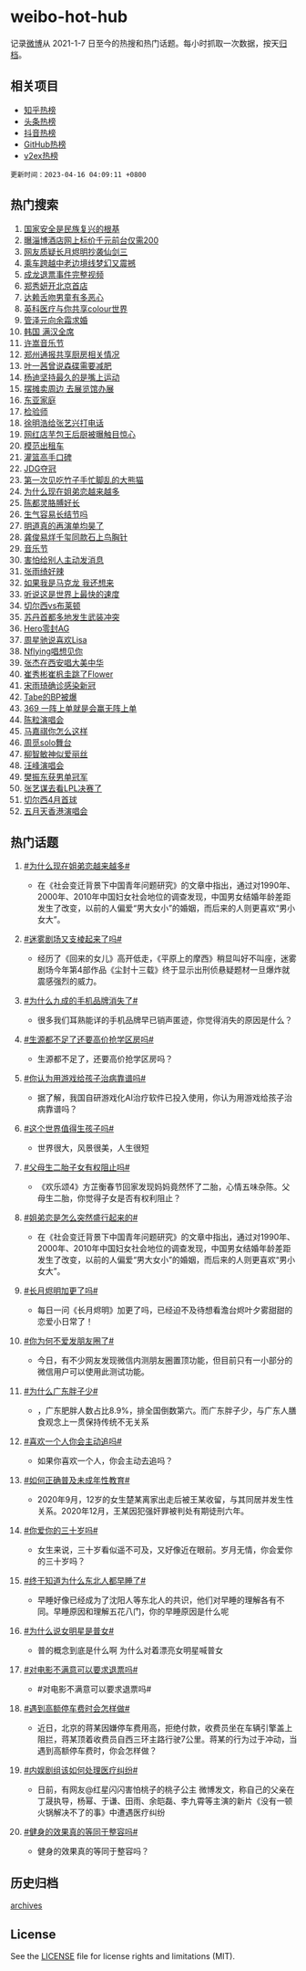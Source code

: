 # weibo-hot-hub

记录[微博](https://www.weibo.com)从 2021-1-7 日至今的热搜和热门话题。每小时抓取一次数据，按天[归档](archives)。

## 相关项目

- [知乎热榜](https://github.com/lonnyzhang423/zhihu-hot-hub)
- [头条热榜](https://github.com/lonnyzhang423/toutiao-hot-hub)
- [抖音热榜](https://github.com/lonnyzhang423/douyin-hot-hub)
- [GitHub热榜](https://github.com/lonnyzhang423/github-hot-hub)
- [v2ex热榜](https://github.com/lonnyzhang423/v2ex-hot-hub)


`更新时间：2023-04-16 04:09:11 +0800`

## 热门搜索

1. [国家安全是民族复兴的根基](https://m.weibo.cn/search?containerid=100103type%3D1%26t%3D10%26q%3D%23%E5%9B%BD%E5%AE%B6%E5%AE%89%E5%85%A8%E6%98%AF%E6%B0%91%E6%97%8F%E5%A4%8D%E5%85%B4%E7%9A%84%E6%A0%B9%E5%9F%BA%23&stream_entry_id=51&isnewpage=1&extparam=seat%3D1%26pos%3D0%26stream_entry_id%3D51%26cate%3D10103%26dgr%3D0%26filter_type%3Drealtimehot%26c_type%3D51%26display_time%3D1681589349%26pre_seqid%3D168158934924602033237&luicode=10000011&lfid=106003type%253D25%2526t%253D3%2526disable_hot%253D1%2526filter_type%253Drealtimehot)
1. [曝淄博酒店网上标价千元前台仅需200](https://m.weibo.cn/search?containerid=100103type%3D1%26t%3D10%26q%3D%23%E6%9B%9D%E6%B7%84%E5%8D%9A%E9%85%92%E5%BA%97%E7%BD%91%E4%B8%8A%E6%A0%87%E4%BB%B7%E5%8D%83%E5%85%83%E5%89%8D%E5%8F%B0%E4%BB%85%E9%9C%80200%23&stream_entry_id=31&isnewpage=1&extparam=seat%3D1%26c_type%3D31%26stream_entry_id%3D31%26flag%3D0%26dgr%3D0%26q%3D%2523%25E6%259B%259D%25E6%25B7%2584%25E5%258D%259A%25E9%2585%2592%25E5%25BA%2597%25E7%25BD%2591%25E4%25B8%258A%25E6%25A0%2587%25E4%25BB%25B7%25E5%258D%2583%25E5%2585%2583%25E5%2589%258D%25E5%258F%25B0%25E4%25BB%2585%25E9%259C%2580200%2523%26realpos%3D1%26pos%3D0%26lcate%3D5001%26filter_type%3Drealtimehot%26cate%3D5001%26band_rank%3D1%26display_time%3D1681589349%26pre_seqid%3D168158934924602033237&luicode=10000011&lfid=106003type%253D25%2526t%253D3%2526disable_hot%253D1%2526filter_type%253Drealtimehot)
1. [网友质疑长月烬明抄袭仙剑三](https://m.weibo.cn/search?containerid=100103type%3D1%26t%3D10%26q%3D%23%E7%BD%91%E5%8F%8B%E8%B4%A8%E7%96%91%E9%95%BF%E6%9C%88%E7%83%AC%E6%98%8E%E6%8A%84%E8%A2%AD%E4%BB%99%E5%89%91%E4%B8%89%23&stream_entry_id=31&isnewpage=1&extparam=seat%3D1%26c_type%3D31%26stream_entry_id%3D31%26flag%3D0%26dgr%3D0%26q%3D%2523%25E7%25BD%2591%25E5%258F%258B%25E8%25B4%25A8%25E7%2596%2591%25E9%2595%25BF%25E6%259C%2588%25E7%2583%25AC%25E6%2598%258E%25E6%258A%2584%25E8%25A2%25AD%25E4%25BB%2599%25E5%2589%2591%25E4%25B8%2589%2523%26realpos%3D2%26pos%3D1%26lcate%3D5001%26filter_type%3Drealtimehot%26cate%3D5001%26band_rank%3D2%26display_time%3D1681589349%26pre_seqid%3D168158934924602033237&luicode=10000011&lfid=106003type%253D25%2526t%253D3%2526disable_hot%253D1%2526filter_type%253Drealtimehot)
1. [乘车跨越中老边境线梦幻又震撼](https://m.weibo.cn/search?containerid=100103type%3D1%26t%3D10%26q%3D%23%E4%B9%98%E8%BD%A6%E8%B7%A8%E8%B6%8A%E4%B8%AD%E8%80%81%E8%BE%B9%E5%A2%83%E7%BA%BF%E6%A2%A6%E5%B9%BB%E5%8F%88%E9%9C%87%E6%92%BC%23&stream_entry_id=31&isnewpage=1&extparam=seat%3D1%26c_type%3D31%26stream_entry_id%3D31%26flag%3D0%26dgr%3D0%26q%3D%2523%25E4%25B9%2598%25E8%25BD%25A6%25E8%25B7%25A8%25E8%25B6%258A%25E4%25B8%25AD%25E8%2580%2581%25E8%25BE%25B9%25E5%25A2%2583%25E7%25BA%25BF%25E6%25A2%25A6%25E5%25B9%25BB%25E5%258F%2588%25E9%259C%2587%25E6%2592%25BC%2523%26realpos%3D3%26pos%3D2%26lcate%3D5001%26filter_type%3Drealtimehot%26cate%3D5001%26band_rank%3D3%26display_time%3D1681589349%26pre_seqid%3D168158934924602033237&luicode=10000011&lfid=106003type%253D25%2526t%253D3%2526disable_hot%253D1%2526filter_type%253Drealtimehot)
1. [成龙退票事件完整视频](https://m.weibo.cn/search?containerid=100103type%3D1%26t%3D10%26q%3D%23%E6%88%90%E9%BE%99%E9%80%80%E7%A5%A8%E4%BA%8B%E4%BB%B6%E5%AE%8C%E6%95%B4%E8%A7%86%E9%A2%91%23&stream_entry_id=31&isnewpage=1&extparam=seat%3D1%26c_type%3D31%26stream_entry_id%3D31%26flag%3D0%26dgr%3D0%26q%3D%2523%25E6%2588%2590%25E9%25BE%2599%25E9%2580%2580%25E7%25A5%25A8%25E4%25BA%258B%25E4%25BB%25B6%25E5%25AE%258C%25E6%2595%25B4%25E8%25A7%2586%25E9%25A2%2591%2523%26realpos%3D4%26pos%3D3%26lcate%3D5001%26filter_type%3Drealtimehot%26cate%3D5001%26band_rank%3D4%26display_time%3D1681589349%26pre_seqid%3D168158934924602033237&luicode=10000011&lfid=106003type%253D25%2526t%253D3%2526disable_hot%253D1%2526filter_type%253Drealtimehot)
1. [郑秀妍开北京首店](https://m.weibo.cn/search?containerid=100103type%3D1%26t%3D10%26q%3D%23%E9%83%91%E7%A7%80%E5%A6%8D%E5%BC%80%E5%8C%97%E4%BA%AC%E9%A6%96%E5%BA%97%23&stream_entry_id=31&isnewpage=1&extparam=seat%3D1%26c_type%3D31%26stream_entry_id%3D31%26flag%3D0%26dgr%3D0%26q%3D%2523%25E9%2583%2591%25E7%25A7%2580%25E5%25A6%258D%25E5%25BC%2580%25E5%258C%2597%25E4%25BA%25AC%25E9%25A6%2596%25E5%25BA%2597%2523%26realpos%3D5%26pos%3D4%26lcate%3D5001%26filter_type%3Drealtimehot%26cate%3D5001%26band_rank%3D5%26display_time%3D1681589349%26pre_seqid%3D168158934924602033237&luicode=10000011&lfid=106003type%253D25%2526t%253D3%2526disable_hot%253D1%2526filter_type%253Drealtimehot)
1. [达赖舌吻男童有多恶心](https://m.weibo.cn/search?containerid=100103type%3D1%26t%3D10%26q%3D%E8%BE%BE%E8%B5%96%E8%88%8C%E5%90%BB%E7%94%B7%E7%AB%A5%E6%9C%89%E5%A4%9A%E6%81%B6%E5%BF%83&stream_entry_id=31&isnewpage=1&extparam=seat%3D1%26c_type%3D31%26stream_entry_id%3D31%26flag%3D2%26dgr%3D0%26q%3D%25E8%25BE%25BE%25E8%25B5%2596%25E8%2588%258C%25E5%2590%25BB%25E7%2594%25B7%25E7%25AB%25A5%25E6%259C%2589%25E5%25A4%259A%25E6%2581%25B6%25E5%25BF%2583%26realpos%3D6%26pos%3D5%26lcate%3D5001%26filter_type%3Drealtimehot%26cate%3D5001%26band_rank%3D6%26display_time%3D1681589349%26pre_seqid%3D168158934924602033237&luicode=10000011&lfid=106003type%253D25%2526t%253D3%2526disable_hot%253D1%2526filter_type%253Drealtimehot)
1. [英科医疗与你共享colour世界](https://m.weibo.cn/search?containerid=100103type%3D1%26t%3D10%26q%3D%23%E8%8B%B1%E7%A7%91%E5%8C%BB%E7%96%97%E4%B8%8E%E4%BD%A0%E5%85%B1%E4%BA%ABcolour%E4%B8%96%E7%95%8C%23&stream_entry_id=31&isnewpage=1&extparam=seat%3D1%26c_type%3D31%26stream_entry_id%3D31%26adid%3D186410%26dgr%3D0%26q%3D%2523%25E8%258B%25B1%25E7%25A7%2591%25E5%258C%25BB%25E7%2596%2597%25E4%25B8%258E%25E4%25BD%25A0%25E5%2585%25B1%25E4%25BA%25ABcolour%25E4%25B8%2596%25E7%2595%258C%2523%26pos%3D6%26topic_ad%3D1%26lcate%3D5001%26filter_type%3Drealtimehot%26cate%3D5001%26band_rank%3D7%26display_time%3D1681589349%26pre_seqid%3D168158934924602033237&luicode=10000011&lfid=106003type%253D25%2526t%253D3%2526disable_hot%253D1%2526filter_type%253Drealtimehot)
1. [管泽元向余霜求婚](https://m.weibo.cn/search?containerid=100103type%3D1%26t%3D10%26q%3D%23%E7%AE%A1%E6%B3%BD%E5%85%83%E5%90%91%E4%BD%99%E9%9C%9C%E6%B1%82%E5%A9%9A%23&stream_entry_id=31&isnewpage=1&extparam=seat%3D1%26c_type%3D31%26stream_entry_id%3D31%26flag%3D0%26dgr%3D0%26q%3D%2523%25E7%25AE%25A1%25E6%25B3%25BD%25E5%2585%2583%25E5%2590%2591%25E4%25BD%2599%25E9%259C%259C%25E6%25B1%2582%25E5%25A9%259A%2523%26realpos%3D7%26pos%3D7%26lcate%3D5001%26filter_type%3Drealtimehot%26cate%3D5001%26band_rank%3D7%26display_time%3D1681589349%26pre_seqid%3D168158934924602033237&luicode=10000011&lfid=106003type%253D25%2526t%253D3%2526disable_hot%253D1%2526filter_type%253Drealtimehot)
1. [韩国 满汉全席](https://m.weibo.cn/search?containerid=100103type%3D1%26t%3D10%26q%3D%E9%9F%A9%E5%9B%BD+%E6%BB%A1%E6%B1%89%E5%85%A8%E5%B8%AD&stream_entry_id=31&isnewpage=1&extparam=seat%3D1%26c_type%3D31%26stream_entry_id%3D31%26flag%3D0%26dgr%3D0%26q%3D%25E9%259F%25A9%25E5%259B%25BD%2520%25E6%25BB%25A1%25E6%25B1%2589%25E5%2585%25A8%25E5%25B8%25AD%26realpos%3D8%26pos%3D8%26lcate%3D5001%26filter_type%3Drealtimehot%26cate%3D5001%26band_rank%3D8%26display_time%3D1681589349%26pre_seqid%3D168158934924602033237&luicode=10000011&lfid=106003type%253D25%2526t%253D3%2526disable_hot%253D1%2526filter_type%253Drealtimehot)
1. [许嵩音乐节](https://m.weibo.cn/search?containerid=100103type%3D1%26t%3D10%26q%3D%E8%AE%B8%E5%B5%A9%E9%9F%B3%E4%B9%90%E8%8A%82&stream_entry_id=31&isnewpage=1&extparam=seat%3D1%26c_type%3D31%26stream_entry_id%3D31%26flag%3D0%26dgr%3D0%26q%3D%25E8%25AE%25B8%25E5%25B5%25A9%25E9%259F%25B3%25E4%25B9%2590%25E8%258A%2582%26realpos%3D9%26pos%3D9%26lcate%3D5001%26filter_type%3Drealtimehot%26cate%3D5001%26band_rank%3D9%26display_time%3D1681589349%26pre_seqid%3D168158934924602033237&luicode=10000011&lfid=106003type%253D25%2526t%253D3%2526disable_hot%253D1%2526filter_type%253Drealtimehot)
1. [郑州通报共享厨房相关情况](https://m.weibo.cn/search?containerid=100103type%3D1%26t%3D10%26q%3D%23%E9%83%91%E5%B7%9E%E9%80%9A%E6%8A%A5%E5%85%B1%E4%BA%AB%E5%8E%A8%E6%88%BF%E7%9B%B8%E5%85%B3%E6%83%85%E5%86%B5%23&stream_entry_id=31&isnewpage=1&extparam=seat%3D1%26c_type%3D31%26stream_entry_id%3D31%26flag%3D0%26dgr%3D0%26q%3D%2523%25E9%2583%2591%25E5%25B7%259E%25E9%2580%259A%25E6%258A%25A5%25E5%2585%25B1%25E4%25BA%25AB%25E5%258E%25A8%25E6%2588%25BF%25E7%259B%25B8%25E5%2585%25B3%25E6%2583%2585%25E5%2586%25B5%2523%26realpos%3D10%26pos%3D10%26lcate%3D5001%26filter_type%3Drealtimehot%26cate%3D5001%26band_rank%3D10%26display_time%3D1681589349%26pre_seqid%3D168158934924602033237&luicode=10000011&lfid=106003type%253D25%2526t%253D3%2526disable_hot%253D1%2526filter_type%253Drealtimehot)
1. [叶一茜曾说森碟需要减肥](https://m.weibo.cn/search?containerid=100103type%3D1%26t%3D10%26q%3D%23%E5%8F%B6%E4%B8%80%E8%8C%9C%E6%9B%BE%E8%AF%B4%E6%A3%AE%E7%A2%9F%E9%9C%80%E8%A6%81%E5%87%8F%E8%82%A5%23&stream_entry_id=31&isnewpage=1&extparam=seat%3D1%26c_type%3D31%26stream_entry_id%3D31%26flag%3D0%26dgr%3D0%26q%3D%2523%25E5%258F%25B6%25E4%25B8%2580%25E8%258C%259C%25E6%259B%25BE%25E8%25AF%25B4%25E6%25A3%25AE%25E7%25A2%259F%25E9%259C%2580%25E8%25A6%2581%25E5%2587%258F%25E8%2582%25A5%2523%26realpos%3D11%26pos%3D11%26lcate%3D5001%26filter_type%3Drealtimehot%26cate%3D5001%26band_rank%3D11%26display_time%3D1681589349%26pre_seqid%3D168158934924602033237&luicode=10000011&lfid=106003type%253D25%2526t%253D3%2526disable_hot%253D1%2526filter_type%253Drealtimehot)
1. [杨迪坚持最久的是嘴上运动](https://m.weibo.cn/search?containerid=100103type%3D1%26t%3D10%26q%3D%23%E6%9D%A8%E8%BF%AA%E5%9D%9A%E6%8C%81%E6%9C%80%E4%B9%85%E7%9A%84%E6%98%AF%E5%98%B4%E4%B8%8A%E8%BF%90%E5%8A%A8%23&stream_entry_id=31&isnewpage=1&extparam=seat%3D1%26c_type%3D31%26stream_entry_id%3D31%26flag%3D0%26dgr%3D0%26q%3D%2523%25E6%259D%25A8%25E8%25BF%25AA%25E5%259D%259A%25E6%258C%2581%25E6%259C%2580%25E4%25B9%2585%25E7%259A%2584%25E6%2598%25AF%25E5%2598%25B4%25E4%25B8%258A%25E8%25BF%2590%25E5%258A%25A8%2523%26realpos%3D12%26pos%3D12%26lcate%3D5001%26filter_type%3Drealtimehot%26cate%3D5001%26band_rank%3D12%26display_time%3D1681589349%26pre_seqid%3D168158934924602033237&luicode=10000011&lfid=106003type%253D25%2526t%253D3%2526disable_hot%253D1%2526filter_type%253Drealtimehot)
1. [摆摊卖周边 去展览馆办展](https://m.weibo.cn/search?containerid=100103type%3D1%26t%3D10%26q%3D%E6%91%86%E6%91%8A%E5%8D%96%E5%91%A8%E8%BE%B9+%E5%8E%BB%E5%B1%95%E8%A7%88%E9%A6%86%E5%8A%9E%E5%B1%95&stream_entry_id=31&isnewpage=1&extparam=seat%3D1%26c_type%3D31%26stream_entry_id%3D31%26flag%3D0%26dgr%3D0%26q%3D%25E6%2591%2586%25E6%2591%258A%25E5%258D%2596%25E5%2591%25A8%25E8%25BE%25B9%2520%25E5%258E%25BB%25E5%25B1%2595%25E8%25A7%2588%25E9%25A6%2586%25E5%258A%259E%25E5%25B1%2595%26realpos%3D13%26pos%3D13%26lcate%3D5001%26filter_type%3Drealtimehot%26cate%3D5001%26band_rank%3D13%26display_time%3D1681589349%26pre_seqid%3D168158934924602033237&luicode=10000011&lfid=106003type%253D25%2526t%253D3%2526disable_hot%253D1%2526filter_type%253Drealtimehot)
1. [东亚家庭](https://m.weibo.cn/search?containerid=100103type%3D1%26t%3D10%26q%3D%E4%B8%9C%E4%BA%9A%E5%AE%B6%E5%BA%AD&stream_entry_id=31&isnewpage=1&extparam=seat%3D1%26c_type%3D31%26stream_entry_id%3D31%26flag%3D0%26dgr%3D0%26q%3D%25E4%25B8%259C%25E4%25BA%259A%25E5%25AE%25B6%25E5%25BA%25AD%26realpos%3D14%26pos%3D14%26lcate%3D5001%26filter_type%3Drealtimehot%26cate%3D5001%26band_rank%3D14%26display_time%3D1681589349%26pre_seqid%3D168158934924602033237&luicode=10000011&lfid=106003type%253D25%2526t%253D3%2526disable_hot%253D1%2526filter_type%253Drealtimehot)
1. [检验师](https://m.weibo.cn/search?containerid=100103type%3D1%26t%3D10%26q%3D%E6%A3%80%E9%AA%8C%E5%B8%88&stream_entry_id=31&isnewpage=1&extparam=seat%3D1%26c_type%3D31%26stream_entry_id%3D31%26flag%3D0%26dgr%3D0%26q%3D%25E6%25A3%2580%25E9%25AA%258C%25E5%25B8%2588%26realpos%3D15%26pos%3D15%26lcate%3D5001%26filter_type%3Drealtimehot%26cate%3D5001%26band_rank%3D15%26display_time%3D1681589349%26pre_seqid%3D168158934924602033237&luicode=10000011&lfid=106003type%253D25%2526t%253D3%2526disable_hot%253D1%2526filter_type%253Drealtimehot)
1. [徐明浩给张艺兴打电话](https://m.weibo.cn/search?containerid=100103type%3D1%26t%3D10%26q%3D%23%E5%BE%90%E6%98%8E%E6%B5%A9%E7%BB%99%E5%BC%A0%E8%89%BA%E5%85%B4%E6%89%93%E7%94%B5%E8%AF%9D%23&stream_entry_id=31&isnewpage=1&extparam=seat%3D1%26c_type%3D31%26stream_entry_id%3D31%26flag%3D0%26dgr%3D0%26q%3D%2523%25E5%25BE%2590%25E6%2598%258E%25E6%25B5%25A9%25E7%25BB%2599%25E5%25BC%25A0%25E8%2589%25BA%25E5%2585%25B4%25E6%2589%2593%25E7%2594%25B5%25E8%25AF%259D%2523%26realpos%3D16%26pos%3D16%26lcate%3D5001%26filter_type%3Drealtimehot%26cate%3D5001%26band_rank%3D16%26display_time%3D1681589349%26pre_seqid%3D168158934924602033237&luicode=10000011&lfid=106003type%253D25%2526t%253D3%2526disable_hot%253D1%2526filter_type%253Drealtimehot)
1. [网红店芋包王后厨被曝触目惊心](https://m.weibo.cn/search?containerid=100103type%3D1%26t%3D10%26q%3D%23%E7%BD%91%E7%BA%A2%E5%BA%97%E8%8A%8B%E5%8C%85%E7%8E%8B%E5%90%8E%E5%8E%A8%E8%A2%AB%E6%9B%9D%E8%A7%A6%E7%9B%AE%E6%83%8A%E5%BF%83%23&stream_entry_id=31&isnewpage=1&extparam=seat%3D1%26c_type%3D31%26stream_entry_id%3D31%26flag%3D0%26dgr%3D0%26q%3D%2523%25E7%25BD%2591%25E7%25BA%25A2%25E5%25BA%2597%25E8%258A%258B%25E5%258C%2585%25E7%258E%258B%25E5%2590%258E%25E5%258E%25A8%25E8%25A2%25AB%25E6%259B%259D%25E8%25A7%25A6%25E7%259B%25AE%25E6%2583%258A%25E5%25BF%2583%2523%26realpos%3D17%26pos%3D17%26lcate%3D5001%26filter_type%3Drealtimehot%26cate%3D5001%26band_rank%3D17%26display_time%3D1681589349%26pre_seqid%3D168158934924602033237&luicode=10000011&lfid=106003type%253D25%2526t%253D3%2526disable_hot%253D1%2526filter_type%253Drealtimehot)
1. [模范出租车](https://m.weibo.cn/search?containerid=100103type%3D1%26t%3D10%26q%3D%E6%A8%A1%E8%8C%83%E5%87%BA%E7%A7%9F%E8%BD%A6&stream_entry_id=31&isnewpage=1&extparam=seat%3D1%26c_type%3D31%26stream_entry_id%3D31%26flag%3D0%26dgr%3D0%26q%3D%25E6%25A8%25A1%25E8%258C%2583%25E5%2587%25BA%25E7%25A7%259F%25E8%25BD%25A6%26realpos%3D18%26pos%3D18%26lcate%3D5001%26filter_type%3Drealtimehot%26cate%3D5001%26band_rank%3D18%26display_time%3D1681589349%26pre_seqid%3D168158934924602033237&luicode=10000011&lfid=106003type%253D25%2526t%253D3%2526disable_hot%253D1%2526filter_type%253Drealtimehot)
1. [灌篮高手口碑](https://m.weibo.cn/search?containerid=100103type%3D1%26t%3D10%26q%3D%23%E7%81%8C%E7%AF%AE%E9%AB%98%E6%89%8B%E5%8F%A3%E7%A2%91%23&stream_entry_id=31&isnewpage=1&extparam=seat%3D1%26c_type%3D31%26stream_entry_id%3D31%26flag%3D0%26dgr%3D0%26q%3D%2523%25E7%2581%258C%25E7%25AF%25AE%25E9%25AB%2598%25E6%2589%258B%25E5%258F%25A3%25E7%25A2%2591%2523%26realpos%3D19%26pos%3D19%26lcate%3D5001%26filter_type%3Drealtimehot%26cate%3D5001%26band_rank%3D19%26display_time%3D1681589349%26pre_seqid%3D168158934924602033237&luicode=10000011&lfid=106003type%253D25%2526t%253D3%2526disable_hot%253D1%2526filter_type%253Drealtimehot)
1. [JDG夺冠](https://m.weibo.cn/search?containerid=100103type%3D1%26t%3D10%26q%3DJDG%E5%A4%BA%E5%86%A0&stream_entry_id=31&isnewpage=1&extparam=seat%3D1%26c_type%3D31%26stream_entry_id%3D31%26flag%3D0%26dgr%3D0%26q%3DJDG%25E5%25A4%25BA%25E5%2586%25A0%26realpos%3D20%26pos%3D20%26lcate%3D5001%26filter_type%3Drealtimehot%26cate%3D5001%26band_rank%3D20%26display_time%3D1681589349%26pre_seqid%3D168158934924602033237&luicode=10000011&lfid=106003type%253D25%2526t%253D3%2526disable_hot%253D1%2526filter_type%253Drealtimehot)
1. [第一次见吃竹子手忙脚乱的大熊猫](https://m.weibo.cn/search?containerid=100103type%3D1%26t%3D10%26q%3D%23%E7%AC%AC%E4%B8%80%E6%AC%A1%E8%A7%81%E5%90%83%E7%AB%B9%E5%AD%90%E6%89%8B%E5%BF%99%E8%84%9A%E4%B9%B1%E7%9A%84%E5%A4%A7%E7%86%8A%E7%8C%AB%23&stream_entry_id=31&isnewpage=1&extparam=seat%3D1%26c_type%3D31%26stream_entry_id%3D31%26flag%3D0%26dgr%3D0%26q%3D%2523%25E7%25AC%25AC%25E4%25B8%2580%25E6%25AC%25A1%25E8%25A7%2581%25E5%2590%2583%25E7%25AB%25B9%25E5%25AD%2590%25E6%2589%258B%25E5%25BF%2599%25E8%2584%259A%25E4%25B9%25B1%25E7%259A%2584%25E5%25A4%25A7%25E7%2586%258A%25E7%258C%25AB%2523%26realpos%3D21%26pos%3D21%26lcate%3D5001%26filter_type%3Drealtimehot%26cate%3D5001%26band_rank%3D21%26display_time%3D1681589349%26pre_seqid%3D168158934924602033237&luicode=10000011&lfid=106003type%253D25%2526t%253D3%2526disable_hot%253D1%2526filter_type%253Drealtimehot)
1. [为什么现在姐弟恋越来越多](https://m.weibo.cn/search?containerid=100103type%3D1%26t%3D10%26q%3D%23%E4%B8%BA%E4%BB%80%E4%B9%88%E7%8E%B0%E5%9C%A8%E5%A7%90%E5%BC%9F%E6%81%8B%E8%B6%8A%E6%9D%A5%E8%B6%8A%E5%A4%9A%23&stream_entry_id=31&isnewpage=1&extparam=seat%3D1%26c_type%3D31%26stream_entry_id%3D31%26flag%3D0%26dgr%3D0%26q%3D%2523%25E4%25B8%25BA%25E4%25BB%2580%25E4%25B9%2588%25E7%258E%25B0%25E5%259C%25A8%25E5%25A7%2590%25E5%25BC%259F%25E6%2581%258B%25E8%25B6%258A%25E6%259D%25A5%25E8%25B6%258A%25E5%25A4%259A%2523%26realpos%3D22%26pos%3D22%26lcate%3D5001%26filter_type%3Drealtimehot%26cate%3D5001%26band_rank%3D22%26display_time%3D1681589349%26pre_seqid%3D168158934924602033237&luicode=10000011&lfid=106003type%253D25%2526t%253D3%2526disable_hot%253D1%2526filter_type%253Drealtimehot)
1. [陈都灵胳膊好长](https://m.weibo.cn/search?containerid=100103type%3D1%26t%3D10%26q%3D%23%E9%99%88%E9%83%BD%E7%81%B5%E8%83%B3%E8%86%8A%E5%A5%BD%E9%95%BF%23&stream_entry_id=31&isnewpage=1&extparam=seat%3D1%26c_type%3D31%26stream_entry_id%3D31%26flag%3D0%26dgr%3D0%26q%3D%2523%25E9%2599%2588%25E9%2583%25BD%25E7%2581%25B5%25E8%2583%25B3%25E8%2586%258A%25E5%25A5%25BD%25E9%2595%25BF%2523%26realpos%3D23%26pos%3D23%26lcate%3D5001%26filter_type%3Drealtimehot%26cate%3D5001%26band_rank%3D23%26display_time%3D1681589349%26pre_seqid%3D168158934924602033237&luicode=10000011&lfid=106003type%253D25%2526t%253D3%2526disable_hot%253D1%2526filter_type%253Drealtimehot)
1. [生气容易长结节吗](https://m.weibo.cn/search?containerid=100103type%3D1%26t%3D10%26q%3D%23%E7%94%9F%E6%B0%94%E5%AE%B9%E6%98%93%E9%95%BF%E7%BB%93%E8%8A%82%E5%90%97%23&stream_entry_id=31&isnewpage=1&extparam=seat%3D1%26c_type%3D31%26stream_entry_id%3D31%26flag%3D0%26dgr%3D0%26q%3D%2523%25E7%2594%259F%25E6%25B0%2594%25E5%25AE%25B9%25E6%2598%2593%25E9%2595%25BF%25E7%25BB%2593%25E8%258A%2582%25E5%2590%2597%2523%26realpos%3D24%26pos%3D24%26lcate%3D5001%26filter_type%3Drealtimehot%26cate%3D5001%26band_rank%3D24%26display_time%3D1681589349%26pre_seqid%3D168158934924602033237&luicode=10000011&lfid=106003type%253D25%2526t%253D3%2526disable_hot%253D1%2526filter_type%253Drealtimehot)
1. [明道真的再演单均昊了](https://m.weibo.cn/search?containerid=100103type%3D1%26t%3D10%26q%3D%23%E6%98%8E%E9%81%93%E7%9C%9F%E7%9A%84%E5%86%8D%E6%BC%94%E5%8D%95%E5%9D%87%E6%98%8A%E4%BA%86%23&stream_entry_id=31&isnewpage=1&extparam=seat%3D1%26c_type%3D31%26stream_entry_id%3D31%26flag%3D0%26dgr%3D0%26q%3D%2523%25E6%2598%258E%25E9%2581%2593%25E7%259C%259F%25E7%259A%2584%25E5%2586%258D%25E6%25BC%2594%25E5%258D%2595%25E5%259D%2587%25E6%2598%258A%25E4%25BA%2586%2523%26realpos%3D25%26pos%3D25%26lcate%3D5001%26filter_type%3Drealtimehot%26cate%3D5001%26band_rank%3D25%26display_time%3D1681589349%26pre_seqid%3D168158934924602033237&luicode=10000011&lfid=106003type%253D25%2526t%253D3%2526disable_hot%253D1%2526filter_type%253Drealtimehot)
1. [龚俊易烊千玺同款石上鸟胸针](https://m.weibo.cn/search?containerid=100103type%3D1%26t%3D10%26q%3D%23%E9%BE%9A%E4%BF%8A%E6%98%93%E7%83%8A%E5%8D%83%E7%8E%BA%E5%90%8C%E6%AC%BE%E7%9F%B3%E4%B8%8A%E9%B8%9F%E8%83%B8%E9%92%88%23&stream_entry_id=31&isnewpage=1&extparam=seat%3D1%26c_type%3D31%26stream_entry_id%3D31%26flag%3D0%26dgr%3D0%26q%3D%2523%25E9%25BE%259A%25E4%25BF%258A%25E6%2598%2593%25E7%2583%258A%25E5%258D%2583%25E7%258E%25BA%25E5%2590%258C%25E6%25AC%25BE%25E7%259F%25B3%25E4%25B8%258A%25E9%25B8%259F%25E8%2583%25B8%25E9%2592%2588%2523%26realpos%3D26%26pos%3D26%26lcate%3D5001%26filter_type%3Drealtimehot%26cate%3D5001%26band_rank%3D26%26display_time%3D1681589349%26pre_seqid%3D168158934924602033237&luicode=10000011&lfid=106003type%253D25%2526t%253D3%2526disable_hot%253D1%2526filter_type%253Drealtimehot)
1. [音乐节](https://m.weibo.cn/search?containerid=100103type%3D1%26t%3D10%26q%3D%E9%9F%B3%E4%B9%90%E8%8A%82&stream_entry_id=31&isnewpage=1&extparam=seat%3D1%26c_type%3D31%26stream_entry_id%3D31%26flag%3D0%26dgr%3D0%26q%3D%25E9%259F%25B3%25E4%25B9%2590%25E8%258A%2582%26realpos%3D27%26pos%3D27%26lcate%3D5001%26filter_type%3Drealtimehot%26cate%3D5001%26band_rank%3D27%26display_time%3D1681589349%26pre_seqid%3D168158934924602033237&luicode=10000011&lfid=106003type%253D25%2526t%253D3%2526disable_hot%253D1%2526filter_type%253Drealtimehot)
1. [害怕给别人主动发消息](https://m.weibo.cn/search?containerid=100103type%3D1%26t%3D10%26q%3D%23%E5%AE%B3%E6%80%95%E7%BB%99%E5%88%AB%E4%BA%BA%E4%B8%BB%E5%8A%A8%E5%8F%91%E6%B6%88%E6%81%AF%23&stream_entry_id=31&isnewpage=1&extparam=seat%3D1%26c_type%3D31%26stream_entry_id%3D31%26flag%3D0%26dgr%3D0%26q%3D%2523%25E5%25AE%25B3%25E6%2580%2595%25E7%25BB%2599%25E5%2588%25AB%25E4%25BA%25BA%25E4%25B8%25BB%25E5%258A%25A8%25E5%258F%2591%25E6%25B6%2588%25E6%2581%25AF%2523%26realpos%3D28%26pos%3D28%26lcate%3D5001%26filter_type%3Drealtimehot%26cate%3D5001%26band_rank%3D28%26display_time%3D1681589349%26pre_seqid%3D168158934924602033237&luicode=10000011&lfid=106003type%253D25%2526t%253D3%2526disable_hot%253D1%2526filter_type%253Drealtimehot)
1. [张雨绮好辣](https://m.weibo.cn/search?containerid=100103type%3D1%26t%3D10%26q%3D%E5%BC%A0%E9%9B%A8%E7%BB%AE%E5%A5%BD%E8%BE%A3&stream_entry_id=31&isnewpage=1&extparam=seat%3D1%26c_type%3D31%26stream_entry_id%3D31%26flag%3D0%26dgr%3D0%26q%3D%25E5%25BC%25A0%25E9%259B%25A8%25E7%25BB%25AE%25E5%25A5%25BD%25E8%25BE%25A3%26realpos%3D29%26pos%3D29%26lcate%3D5001%26filter_type%3Drealtimehot%26cate%3D5001%26band_rank%3D29%26display_time%3D1681589349%26pre_seqid%3D168158934924602033237&luicode=10000011&lfid=106003type%253D25%2526t%253D3%2526disable_hot%253D1%2526filter_type%253Drealtimehot)
1. [如果我是马克龙 我还想来](https://m.weibo.cn/search?containerid=100103type%3D1%26t%3D10%26q%3D%E5%A6%82%E6%9E%9C%E6%88%91%E6%98%AF%E9%A9%AC%E5%85%8B%E9%BE%99+%E6%88%91%E8%BF%98%E6%83%B3%E6%9D%A5&stream_entry_id=31&isnewpage=1&extparam=seat%3D1%26c_type%3D31%26stream_entry_id%3D31%26flag%3D0%26dgr%3D0%26q%3D%25E5%25A6%2582%25E6%259E%259C%25E6%2588%2591%25E6%2598%25AF%25E9%25A9%25AC%25E5%2585%258B%25E9%25BE%2599%2520%25E6%2588%2591%25E8%25BF%2598%25E6%2583%25B3%25E6%259D%25A5%26realpos%3D30%26pos%3D30%26lcate%3D5001%26filter_type%3Drealtimehot%26cate%3D5001%26band_rank%3D30%26display_time%3D1681589349%26pre_seqid%3D168158934924602033237&luicode=10000011&lfid=106003type%253D25%2526t%253D3%2526disable_hot%253D1%2526filter_type%253Drealtimehot)
1. [听说这是世界上最快的速度](https://m.weibo.cn/search?containerid=100103type%3D1%26t%3D10%26q%3D%23%E5%90%AC%E8%AF%B4%E8%BF%99%E6%98%AF%E4%B8%96%E7%95%8C%E4%B8%8A%E6%9C%80%E5%BF%AB%E7%9A%84%E9%80%9F%E5%BA%A6%23&stream_entry_id=31&isnewpage=1&extparam=seat%3D1%26c_type%3D31%26stream_entry_id%3D31%26flag%3D0%26dgr%3D0%26q%3D%2523%25E5%2590%25AC%25E8%25AF%25B4%25E8%25BF%2599%25E6%2598%25AF%25E4%25B8%2596%25E7%2595%258C%25E4%25B8%258A%25E6%259C%2580%25E5%25BF%25AB%25E7%259A%2584%25E9%2580%259F%25E5%25BA%25A6%2523%26realpos%3D31%26pos%3D31%26lcate%3D5001%26filter_type%3Drealtimehot%26cate%3D5001%26band_rank%3D31%26display_time%3D1681589349%26pre_seqid%3D168158934924602033237&luicode=10000011&lfid=106003type%253D25%2526t%253D3%2526disable_hot%253D1%2526filter_type%253Drealtimehot)
1. [切尔西vs布莱顿](https://m.weibo.cn/search?containerid=100103type%3D1%26t%3D10%26q%3D%23%E5%88%87%E5%B0%94%E8%A5%BFvs%E5%B8%83%E8%8E%B1%E9%A1%BF%23&stream_entry_id=31&isnewpage=1&extparam=seat%3D1%26c_type%3D31%26stream_entry_id%3D31%26flag%3D0%26dgr%3D0%26q%3D%2523%25E5%2588%2587%25E5%25B0%2594%25E8%25A5%25BFvs%25E5%25B8%2583%25E8%258E%25B1%25E9%25A1%25BF%2523%26realpos%3D32%26pos%3D32%26lcate%3D5001%26filter_type%3Drealtimehot%26cate%3D5001%26band_rank%3D32%26display_time%3D1681589349%26pre_seqid%3D168158934924602033237&luicode=10000011&lfid=106003type%253D25%2526t%253D3%2526disable_hot%253D1%2526filter_type%253Drealtimehot)
1. [苏丹首都多地发生武装冲突](https://m.weibo.cn/search?containerid=100103type%3D1%26t%3D10%26q%3D%23%E8%8B%8F%E4%B8%B9%E9%A6%96%E9%83%BD%E5%A4%9A%E5%9C%B0%E5%8F%91%E7%94%9F%E6%AD%A6%E8%A3%85%E5%86%B2%E7%AA%81%23&stream_entry_id=31&isnewpage=1&extparam=seat%3D1%26c_type%3D31%26stream_entry_id%3D31%26flag%3D0%26dgr%3D0%26q%3D%2523%25E8%258B%258F%25E4%25B8%25B9%25E9%25A6%2596%25E9%2583%25BD%25E5%25A4%259A%25E5%259C%25B0%25E5%258F%2591%25E7%2594%259F%25E6%25AD%25A6%25E8%25A3%2585%25E5%2586%25B2%25E7%25AA%2581%2523%26realpos%3D33%26pos%3D33%26lcate%3D5001%26filter_type%3Drealtimehot%26cate%3D5001%26band_rank%3D33%26display_time%3D1681589349%26pre_seqid%3D168158934924602033237&luicode=10000011&lfid=106003type%253D25%2526t%253D3%2526disable_hot%253D1%2526filter_type%253Drealtimehot)
1. [Hero零封AG](https://m.weibo.cn/search?containerid=100103type%3D1%26t%3D10%26q%3D%23Hero%E9%9B%B6%E5%B0%81AG%23&stream_entry_id=31&isnewpage=1&extparam=seat%3D1%26c_type%3D31%26stream_entry_id%3D31%26flag%3D0%26dgr%3D0%26q%3D%2523Hero%25E9%259B%25B6%25E5%25B0%2581AG%2523%26realpos%3D34%26pos%3D34%26lcate%3D5001%26filter_type%3Drealtimehot%26cate%3D5001%26band_rank%3D34%26display_time%3D1681589349%26pre_seqid%3D168158934924602033237&luicode=10000011&lfid=106003type%253D25%2526t%253D3%2526disable_hot%253D1%2526filter_type%253Drealtimehot)
1. [周星驰说喜欢Lisa](https://m.weibo.cn/search?containerid=100103type%3D1%26t%3D10%26q%3D%23%E5%91%A8%E6%98%9F%E9%A9%B0%E8%AF%B4%E5%96%9C%E6%AC%A2Lisa%23&stream_entry_id=31&isnewpage=1&extparam=seat%3D1%26c_type%3D31%26stream_entry_id%3D31%26flag%3D0%26dgr%3D0%26q%3D%2523%25E5%2591%25A8%25E6%2598%259F%25E9%25A9%25B0%25E8%25AF%25B4%25E5%2596%259C%25E6%25AC%25A2Lisa%2523%26realpos%3D35%26pos%3D35%26lcate%3D5001%26filter_type%3Drealtimehot%26cate%3D5001%26band_rank%3D35%26display_time%3D1681589349%26pre_seqid%3D168158934924602033237&luicode=10000011&lfid=106003type%253D25%2526t%253D3%2526disable_hot%253D1%2526filter_type%253Drealtimehot)
1. [Nflying唱想见你](https://m.weibo.cn/search?containerid=100103type%3D1%26t%3D10%26q%3D%23Nflying%E5%94%B1%E6%83%B3%E8%A7%81%E4%BD%A0%23&stream_entry_id=31&isnewpage=1&extparam=seat%3D1%26c_type%3D31%26stream_entry_id%3D31%26flag%3D0%26dgr%3D0%26q%3D%2523Nflying%25E5%2594%25B1%25E6%2583%25B3%25E8%25A7%2581%25E4%25BD%25A0%2523%26realpos%3D36%26pos%3D36%26lcate%3D5001%26filter_type%3Drealtimehot%26cate%3D5001%26band_rank%3D36%26display_time%3D1681589349%26pre_seqid%3D168158934924602033237&luicode=10000011&lfid=106003type%253D25%2526t%253D3%2526disable_hot%253D1%2526filter_type%253Drealtimehot)
1. [张杰在西安唱大美中华](https://m.weibo.cn/search?containerid=100103type%3D1%26t%3D10%26q%3D%23%E5%BC%A0%E6%9D%B0%E5%9C%A8%E8%A5%BF%E5%AE%89%E5%94%B1%E5%A4%A7%E7%BE%8E%E4%B8%AD%E5%8D%8E%23&stream_entry_id=31&isnewpage=1&extparam=seat%3D1%26c_type%3D31%26stream_entry_id%3D31%26flag%3D0%26dgr%3D0%26q%3D%2523%25E5%25BC%25A0%25E6%259D%25B0%25E5%259C%25A8%25E8%25A5%25BF%25E5%25AE%2589%25E5%2594%25B1%25E5%25A4%25A7%25E7%25BE%258E%25E4%25B8%25AD%25E5%258D%258E%2523%26realpos%3D37%26pos%3D37%26lcate%3D5001%26filter_type%3Drealtimehot%26cate%3D5001%26band_rank%3D37%26display_time%3D1681589349%26pre_seqid%3D168158934924602033237&luicode=10000011&lfid=106003type%253D25%2526t%253D3%2526disable_hot%253D1%2526filter_type%253Drealtimehot)
1. [崔秀彬崔杋圭跳了Flower](https://m.weibo.cn/search?containerid=100103type%3D1%26t%3D10%26q%3D%23%E5%B4%94%E7%A7%80%E5%BD%AC%E5%B4%94%E6%9D%8B%E5%9C%AD%E8%B7%B3%E4%BA%86Flower%23&stream_entry_id=31&isnewpage=1&extparam=seat%3D1%26c_type%3D31%26stream_entry_id%3D31%26flag%3D0%26dgr%3D0%26q%3D%2523%25E5%25B4%2594%25E7%25A7%2580%25E5%25BD%25AC%25E5%25B4%2594%25E6%259D%258B%25E5%259C%25AD%25E8%25B7%25B3%25E4%25BA%2586Flower%2523%26realpos%3D38%26pos%3D38%26lcate%3D5001%26filter_type%3Drealtimehot%26cate%3D5001%26band_rank%3D38%26display_time%3D1681589349%26pre_seqid%3D168158934924602033237&luicode=10000011&lfid=106003type%253D25%2526t%253D3%2526disable_hot%253D1%2526filter_type%253Drealtimehot)
1. [宋雨琦确诊感染新冠](https://m.weibo.cn/search?containerid=100103type%3D1%26t%3D10%26q%3D%23%E5%AE%8B%E9%9B%A8%E7%90%A6%E7%A1%AE%E8%AF%8A%E6%84%9F%E6%9F%93%E6%96%B0%E5%86%A0%23&stream_entry_id=31&isnewpage=1&extparam=seat%3D1%26c_type%3D31%26stream_entry_id%3D31%26flag%3D0%26dgr%3D0%26q%3D%2523%25E5%25AE%258B%25E9%259B%25A8%25E7%2590%25A6%25E7%25A1%25AE%25E8%25AF%258A%25E6%2584%259F%25E6%259F%2593%25E6%2596%25B0%25E5%2586%25A0%2523%26realpos%3D39%26pos%3D39%26lcate%3D5001%26filter_type%3Drealtimehot%26cate%3D5001%26band_rank%3D39%26display_time%3D1681589349%26pre_seqid%3D168158934924602033237&luicode=10000011&lfid=106003type%253D25%2526t%253D3%2526disable_hot%253D1%2526filter_type%253Drealtimehot)
1. [Tabe的BP被爆](https://m.weibo.cn/search?containerid=100103type%3D1%26t%3D10%26q%3DTabe%E7%9A%84BP%E8%A2%AB%E7%88%86&stream_entry_id=31&isnewpage=1&extparam=seat%3D1%26c_type%3D31%26stream_entry_id%3D31%26flag%3D0%26dgr%3D0%26q%3DTabe%25E7%259A%2584BP%25E8%25A2%25AB%25E7%2588%2586%26realpos%3D40%26pos%3D40%26lcate%3D5001%26filter_type%3Drealtimehot%26cate%3D5001%26band_rank%3D40%26display_time%3D1681589349%26pre_seqid%3D168158934924602033237&luicode=10000011&lfid=106003type%253D25%2526t%253D3%2526disable_hot%253D1%2526filter_type%253Drealtimehot)
1. [369 一阵上单就是会赢无阵上单](https://m.weibo.cn/search?containerid=100103type%3D1%26t%3D10%26q%3D369+%E4%B8%80%E9%98%B5%E4%B8%8A%E5%8D%95%E5%B0%B1%E6%98%AF%E4%BC%9A%E8%B5%A2%E6%97%A0%E9%98%B5%E4%B8%8A%E5%8D%95&stream_entry_id=31&isnewpage=1&extparam=seat%3D1%26c_type%3D31%26stream_entry_id%3D31%26flag%3D0%26dgr%3D0%26q%3D369%2520%25E4%25B8%2580%25E9%2598%25B5%25E4%25B8%258A%25E5%258D%2595%25E5%25B0%25B1%25E6%2598%25AF%25E4%25BC%259A%25E8%25B5%25A2%25E6%2597%25A0%25E9%2598%25B5%25E4%25B8%258A%25E5%258D%2595%26realpos%3D41%26pos%3D41%26lcate%3D5001%26filter_type%3Drealtimehot%26cate%3D5001%26band_rank%3D41%26display_time%3D1681589349%26pre_seqid%3D168158934924602033237&luicode=10000011&lfid=106003type%253D25%2526t%253D3%2526disable_hot%253D1%2526filter_type%253Drealtimehot)
1. [陈粒演唱会](https://m.weibo.cn/search?containerid=100103type%3D1%26t%3D10%26q%3D%E9%99%88%E7%B2%92%E6%BC%94%E5%94%B1%E4%BC%9A&stream_entry_id=31&isnewpage=1&extparam=seat%3D1%26c_type%3D31%26stream_entry_id%3D31%26flag%3D0%26dgr%3D0%26q%3D%25E9%2599%2588%25E7%25B2%2592%25E6%25BC%2594%25E5%2594%25B1%25E4%25BC%259A%26realpos%3D42%26pos%3D42%26lcate%3D5001%26filter_type%3Drealtimehot%26cate%3D5001%26band_rank%3D42%26display_time%3D1681589349%26pre_seqid%3D168158934924602033237&luicode=10000011&lfid=106003type%253D25%2526t%253D3%2526disable_hot%253D1%2526filter_type%253Drealtimehot)
1. [马嘉祺你怎么这样](https://m.weibo.cn/search?containerid=100103type%3D1%26t%3D10%26q%3D%E9%A9%AC%E5%98%89%E7%A5%BA%E4%BD%A0%E6%80%8E%E4%B9%88%E8%BF%99%E6%A0%B7&stream_entry_id=31&isnewpage=1&extparam=seat%3D1%26c_type%3D31%26stream_entry_id%3D31%26flag%3D0%26dgr%3D0%26q%3D%25E9%25A9%25AC%25E5%2598%2589%25E7%25A5%25BA%25E4%25BD%25A0%25E6%2580%258E%25E4%25B9%2588%25E8%25BF%2599%25E6%25A0%25B7%26realpos%3D43%26pos%3D43%26lcate%3D5001%26filter_type%3Drealtimehot%26cate%3D5001%26band_rank%3D43%26display_time%3D1681589349%26pre_seqid%3D168158934924602033237&luicode=10000011&lfid=106003type%253D25%2526t%253D3%2526disable_hot%253D1%2526filter_type%253Drealtimehot)
1. [周觅solo舞台](https://m.weibo.cn/search?containerid=100103type%3D1%26t%3D10%26q%3D%E5%91%A8%E8%A7%85solo%E8%88%9E%E5%8F%B0&stream_entry_id=31&isnewpage=1&extparam=seat%3D1%26c_type%3D31%26stream_entry_id%3D31%26flag%3D0%26dgr%3D0%26q%3D%25E5%2591%25A8%25E8%25A7%2585solo%25E8%2588%259E%25E5%258F%25B0%26realpos%3D44%26pos%3D44%26lcate%3D5001%26filter_type%3Drealtimehot%26cate%3D5001%26band_rank%3D44%26display_time%3D1681589349%26pre_seqid%3D168158934924602033237&luicode=10000011&lfid=106003type%253D25%2526t%253D3%2526disable_hot%253D1%2526filter_type%253Drealtimehot)
1. [柳智敏神似爱丽丝](https://m.weibo.cn/search?containerid=100103type%3D1%26t%3D10%26q%3D%23%E6%9F%B3%E6%99%BA%E6%95%8F%E7%A5%9E%E4%BC%BC%E7%88%B1%E4%B8%BD%E4%B8%9D%23&stream_entry_id=31&isnewpage=1&extparam=seat%3D1%26c_type%3D31%26stream_entry_id%3D31%26flag%3D0%26dgr%3D0%26q%3D%2523%25E6%259F%25B3%25E6%2599%25BA%25E6%2595%258F%25E7%25A5%259E%25E4%25BC%25BC%25E7%2588%25B1%25E4%25B8%25BD%25E4%25B8%259D%2523%26realpos%3D45%26pos%3D45%26lcate%3D5001%26filter_type%3Drealtimehot%26cate%3D5001%26band_rank%3D45%26display_time%3D1681589349%26pre_seqid%3D168158934924602033237&luicode=10000011&lfid=106003type%253D25%2526t%253D3%2526disable_hot%253D1%2526filter_type%253Drealtimehot)
1. [汪峰演唱会](https://m.weibo.cn/search?containerid=100103type%3D1%26t%3D10%26q%3D%E6%B1%AA%E5%B3%B0%E6%BC%94%E5%94%B1%E4%BC%9A&stream_entry_id=31&isnewpage=1&extparam=seat%3D1%26c_type%3D31%26stream_entry_id%3D31%26flag%3D0%26dgr%3D0%26q%3D%25E6%25B1%25AA%25E5%25B3%25B0%25E6%25BC%2594%25E5%2594%25B1%25E4%25BC%259A%26realpos%3D46%26pos%3D46%26lcate%3D5001%26filter_type%3Drealtimehot%26cate%3D5001%26band_rank%3D46%26display_time%3D1681589349%26pre_seqid%3D168158934924602033237&luicode=10000011&lfid=106003type%253D25%2526t%253D3%2526disable_hot%253D1%2526filter_type%253Drealtimehot)
1. [樊振东获男单冠军](https://m.weibo.cn/search?containerid=100103type%3D1%26t%3D10%26q%3D%23%E6%A8%8A%E6%8C%AF%E4%B8%9C%E8%8E%B7%E7%94%B7%E5%8D%95%E5%86%A0%E5%86%9B%23&stream_entry_id=31&isnewpage=1&extparam=seat%3D1%26c_type%3D31%26stream_entry_id%3D31%26flag%3D0%26dgr%3D0%26q%3D%2523%25E6%25A8%258A%25E6%258C%25AF%25E4%25B8%259C%25E8%258E%25B7%25E7%2594%25B7%25E5%258D%2595%25E5%2586%25A0%25E5%2586%259B%2523%26realpos%3D47%26pos%3D47%26lcate%3D5001%26filter_type%3Drealtimehot%26cate%3D5001%26band_rank%3D47%26display_time%3D1681589349%26pre_seqid%3D168158934924602033237&luicode=10000011&lfid=106003type%253D25%2526t%253D3%2526disable_hot%253D1%2526filter_type%253Drealtimehot)
1. [张艺谋去看LPL决赛了](https://m.weibo.cn/search?containerid=100103type%3D1%26t%3D10%26q%3D%23%E5%BC%A0%E8%89%BA%E8%B0%8B%E5%8E%BB%E7%9C%8BLPL%E5%86%B3%E8%B5%9B%E4%BA%86%23&stream_entry_id=31&isnewpage=1&extparam=seat%3D1%26c_type%3D31%26stream_entry_id%3D31%26flag%3D0%26dgr%3D0%26q%3D%2523%25E5%25BC%25A0%25E8%2589%25BA%25E8%25B0%258B%25E5%258E%25BB%25E7%259C%258BLPL%25E5%2586%25B3%25E8%25B5%259B%25E4%25BA%2586%2523%26realpos%3D48%26pos%3D48%26lcate%3D5001%26filter_type%3Drealtimehot%26cate%3D5001%26band_rank%3D48%26display_time%3D1681589349%26pre_seqid%3D168158934924602033237&luicode=10000011&lfid=106003type%253D25%2526t%253D3%2526disable_hot%253D1%2526filter_type%253Drealtimehot)
1. [切尔西4月首球](https://m.weibo.cn/search?containerid=100103type%3D1%26t%3D10%26q%3D%23%E5%88%87%E5%B0%94%E8%A5%BF4%E6%9C%88%E9%A6%96%E7%90%83%23&stream_entry_id=31&isnewpage=1&extparam=seat%3D1%26c_type%3D31%26stream_entry_id%3D31%26flag%3D0%26dgr%3D0%26q%3D%2523%25E5%2588%2587%25E5%25B0%2594%25E8%25A5%25BF4%25E6%259C%2588%25E9%25A6%2596%25E7%2590%2583%2523%26realpos%3D49%26pos%3D49%26lcate%3D5001%26filter_type%3Drealtimehot%26cate%3D5001%26band_rank%3D49%26display_time%3D1681589349%26pre_seqid%3D168158934924602033237&luicode=10000011&lfid=106003type%253D25%2526t%253D3%2526disable_hot%253D1%2526filter_type%253Drealtimehot)
1. [五月天香港演唱会](https://m.weibo.cn/search?containerid=100103type%3D1%26t%3D10%26q%3D%E4%BA%94%E6%9C%88%E5%A4%A9%E9%A6%99%E6%B8%AF%E6%BC%94%E5%94%B1%E4%BC%9A&stream_entry_id=31&isnewpage=1&extparam=seat%3D1%26c_type%3D31%26stream_entry_id%3D31%26flag%3D0%26dgr%3D0%26q%3D%25E4%25BA%2594%25E6%259C%2588%25E5%25A4%25A9%25E9%25A6%2599%25E6%25B8%25AF%25E6%25BC%2594%25E5%2594%25B1%25E4%25BC%259A%26realpos%3D50%26pos%3D50%26lcate%3D5001%26filter_type%3Drealtimehot%26cate%3D5001%26band_rank%3D50%26display_time%3D1681589349%26pre_seqid%3D168158934924602033237&luicode=10000011&lfid=106003type%253D25%2526t%253D3%2526disable_hot%253D1%2526filter_type%253Drealtimehot)

## 热门话题

1. [#为什么现在姐弟恋越来越多#](https://m.weibo.cn/search?containerid=231522type%3D1%26t%3D10%26q%3D%23%E4%B8%BA%E4%BB%80%E4%B9%88%E7%8E%B0%E5%9C%A8%E5%A7%90%E5%BC%9F%E6%81%8B%E8%B6%8A%E6%9D%A5%E8%B6%8A%E5%A4%9A%23&stream_entry_id=128&isnewpage=1&extparam=seat%3D1%26cate%3D5004%26pos%3D1-0-0%26lcate%3D5004%26dgr%3D0%26c_type%3D128%26unitid%3D1681563769706%26display_time%3D1681589350%26pre_seqid%3D16815893509470639502&luicode=10000011&lfid=231648_-_4)
    - 在《社会变迁背景下中国青年问题研究》的文章中指出，通过对1990年、2000年、2010年中国妇女社会地位的调查发现，中国男女结婚年龄差距发生了改变，以前的人偏爱“男大女小”的婚姻，而后来的人则更喜欢“男小女大”。

1. [#迷雾剧场又支棱起来了吗#](https://m.weibo.cn/search?containerid=231522type%3D1%26t%3D10%26q%3D%23%E8%BF%B7%E9%9B%BE%E5%89%A7%E5%9C%BA%E5%8F%88%E6%94%AF%E6%A3%B1%E8%B5%B7%E6%9D%A5%E4%BA%86%E5%90%97%23&stream_entry_id=128&isnewpage=1&extparam=seat%3D1%26cate%3D5004%26pos%3D1-0-1%26lcate%3D5004%26dgr%3D0%26c_type%3D128%26unitid%3D1681510138025%26display_time%3D1681589350%26pre_seqid%3D16815893509470639502&luicode=10000011&lfid=231648_-_4)
    - 经历了《回来的女儿》高开低走，《平原上的摩西》稍显叫好不叫座，迷雾剧场今年第4部作品《尘封十三载》终于显示出刑侦悬疑题材一旦爆炸就震感强烈的威力。

1. [#为什么九成的手机品牌消失了#](https://m.weibo.cn/search?containerid=231522type%3D1%26t%3D10%26q%3D%23%E4%B8%BA%E4%BB%80%E4%B9%88%E4%B9%9D%E6%88%90%E7%9A%84%E6%89%8B%E6%9C%BA%E5%93%81%E7%89%8C%E6%B6%88%E5%A4%B1%E4%BA%86%23&stream_entry_id=128&isnewpage=1&extparam=seat%3D1%26cate%3D5004%26pos%3D1-0-2%26lcate%3D5004%26dgr%3D0%26c_type%3D128%26unitid%3D1681454901823%26display_time%3D1681589350%26pre_seqid%3D16815893509470639502&luicode=10000011&lfid=231648_-_4)
    - 很多我们耳熟能详的手机品牌早已销声匿迹，你觉得消失的原因是什么？

1. [#生源都不足了还要高价抢学区房吗#](https://m.weibo.cn/search?containerid=231522type%3D1%26t%3D10%26q%3D%23%E7%94%9F%E6%BA%90%E9%83%BD%E4%B8%8D%E8%B6%B3%E4%BA%86%E8%BF%98%E8%A6%81%E9%AB%98%E4%BB%B7%E6%8A%A2%E5%AD%A6%E5%8C%BA%E6%88%BF%E5%90%97%23&stream_entry_id=128&isnewpage=1&extparam=seat%3D1%26cate%3D5004%26pos%3D1-0-3%26lcate%3D5004%26dgr%3D0%26c_type%3D128%26unitid%3D1681479493855%26display_time%3D1681589350%26pre_seqid%3D16815893509470639502&luicode=10000011&lfid=231648_-_4)
    - 生源都不足了，还要高价抢学区房吗？

1. [#你认为用游戏给孩子治病靠谱吗#](https://m.weibo.cn/search?containerid=231522type%3D1%26t%3D10%26q%3D%23%E4%BD%A0%E8%AE%A4%E4%B8%BA%E7%94%A8%E6%B8%B8%E6%88%8F%E7%BB%99%E5%AD%A9%E5%AD%90%E6%B2%BB%E7%97%85%E9%9D%A0%E8%B0%B1%E5%90%97%23&stream_entry_id=128&isnewpage=1&extparam=seat%3D1%26cate%3D5004%26pos%3D1-0-4%26lcate%3D5004%26dgr%3D0%26c_type%3D128%26unitid%3D1681526866653%26display_time%3D1681589350%26pre_seqid%3D16815893509470639502&luicode=10000011&lfid=231648_-_4)
    - 据了解，我国自研游戏化AI治疗软件已投入使用，你认为用游戏给孩子治病靠谱吗？

1. [#这个世界值得生孩子吗#](https://m.weibo.cn/search?containerid=231522type%3D1%26t%3D10%26q%3D%23%E8%BF%99%E4%B8%AA%E4%B8%96%E7%95%8C%E5%80%BC%E5%BE%97%E7%94%9F%E5%AD%A9%E5%AD%90%E5%90%97%23&stream_entry_id=128&isnewpage=1&extparam=seat%3D1%26cate%3D5004%26pos%3D1-0-5%26lcate%3D5004%26dgr%3D0%26c_type%3D128%26unitid%3D1681450410390%26display_time%3D1681589350%26pre_seqid%3D16815893509470639502&luicode=10000011&lfid=231648_-_4)
    - 世界很大，风景很美，人生很短

1. [#父母生二胎子女有权阻止吗#](https://m.weibo.cn/search?containerid=231522type%3D1%26t%3D10%26q%3D%23%E7%88%B6%E6%AF%8D%E7%94%9F%E4%BA%8C%E8%83%8E%E5%AD%90%E5%A5%B3%E6%9C%89%E6%9D%83%E9%98%BB%E6%AD%A2%E5%90%97%23&stream_entry_id=128&isnewpage=1&extparam=seat%3D1%26cate%3D5004%26pos%3D1-0-6%26lcate%3D5004%26dgr%3D0%26c_type%3D128%26unitid%3D1681475285899%26display_time%3D1681589350%26pre_seqid%3D16815893509470639502&luicode=10000011&lfid=231648_-_4)
    - 《欢乐颂4》方芷衡春节回家发现妈妈竟然怀了二胎，心情五味杂陈。父母生二胎，你觉得子女是否有权利阻止？

1. [#姐弟恋是怎么突然盛行起来的#](https://m.weibo.cn/search?containerid=231522type%3D1%26t%3D10%26q%3D%23%E5%A7%90%E5%BC%9F%E6%81%8B%E6%98%AF%E6%80%8E%E4%B9%88%E7%AA%81%E7%84%B6%E7%9B%9B%E8%A1%8C%E8%B5%B7%E6%9D%A5%E7%9A%84%23&stream_entry_id=128&isnewpage=1&extparam=seat%3D1%26cate%3D5004%26pos%3D1-0-7%26lcate%3D5004%26dgr%3D0%26c_type%3D128%26unitid%3D1681468083296%26display_time%3D1681589350%26pre_seqid%3D16815893509470639502&luicode=10000011&lfid=231648_-_4)
    - 在《社会变迁背景下中国青年问题研究》的文章中指出，通过对1990年、2000年、2010年中国妇女社会地位的调查发现，中国男女结婚年龄差距发生了改变，以前的人偏爱“男大女小”的婚姻，而后来的人则更喜欢“男小女大”。

1. [#长月烬明加更了吗#](https://m.weibo.cn/search?containerid=231522type%3D1%26t%3D10%26q%3D%23%E9%95%BF%E6%9C%88%E7%83%AC%E6%98%8E%E5%8A%A0%E6%9B%B4%E4%BA%86%E5%90%97%23&stream_entry_id=128&isnewpage=1&extparam=seat%3D1%26cate%3D5004%26pos%3D1-0-8%26lcate%3D5004%26dgr%3D0%26c_type%3D128%26unitid%3D1681455790295%26display_time%3D1681589350%26pre_seqid%3D16815893509470639502&luicode=10000011&lfid=231648_-_4)
    - 每日一问《长月烬明》加更了吗，已经迫不及待想看澹台烬叶夕雾甜甜的恋爱小日常了！

1. [#你为何不爱发朋友圈了#](https://m.weibo.cn/search?containerid=231522type%3D1%26t%3D10%26q%3D%23%E4%BD%A0%E4%B8%BA%E4%BD%95%E4%B8%8D%E7%88%B1%E5%8F%91%E6%9C%8B%E5%8F%8B%E5%9C%88%E4%BA%86%23&stream_entry_id=128&isnewpage=1&extparam=seat%3D1%26cate%3D5004%26pos%3D1-0-9%26lcate%3D5004%26dgr%3D0%26c_type%3D128%26unitid%3D1681442272672%26display_time%3D1681589350%26pre_seqid%3D16815893509470639502&luicode=10000011&lfid=231648_-_4)
    - 今日，有不少网友发现微信内测朋友圈置顶功能，但目前只有一小部分的微信用户可以使用此测试功能。

1. [#为什么广东胖子少#](https://m.weibo.cn/search?containerid=231522type%3D1%26t%3D10%26q%3D%23%E4%B8%BA%E4%BB%80%E4%B9%88%E5%B9%BF%E4%B8%9C%E8%83%96%E5%AD%90%E5%B0%91%23&stream_entry_id=128&isnewpage=1&extparam=seat%3D1%26cate%3D5004%26pos%3D1-0-10%26lcate%3D5004%26dgr%3D0%26c_type%3D128%26unitid%3D1681474386445%26display_time%3D1681589350%26pre_seqid%3D16815893509470639502&luicode=10000011&lfid=231648_-_4)
    - ，广东肥胖人数占比8.9%，排全国倒数第六。而广东胖子少，与广东人膳食观念上一贯保持传统不无关系

1. [#喜欢一个人你会主动追吗#](https://m.weibo.cn/search?containerid=231522type%3D1%26t%3D10%26q%3D%23%E5%96%9C%E6%AC%A2%E4%B8%80%E4%B8%AA%E4%BA%BA%E4%BD%A0%E4%BC%9A%E4%B8%BB%E5%8A%A8%E8%BF%BD%E5%90%97%23&stream_entry_id=128&isnewpage=1&extparam=seat%3D1%26cate%3D5004%26pos%3D1-0-11%26lcate%3D5004%26dgr%3D0%26c_type%3D128%26unitid%3D1681479212795%26display_time%3D1681589350%26pre_seqid%3D16815893509470639502&luicode=10000011&lfid=231648_-_4)
    - 如果你喜欢一个人，你会主动去追吗？

1. [#如何正确普及未成年性教育#](https://m.weibo.cn/search?containerid=231522type%3D1%26t%3D10%26q%3D%23%E5%A6%82%E4%BD%95%E6%AD%A3%E7%A1%AE%E6%99%AE%E5%8F%8A%E6%9C%AA%E6%88%90%E5%B9%B4%E6%80%A7%E6%95%99%E8%82%B2%23&stream_entry_id=128&isnewpage=1&extparam=seat%3D1%26cate%3D5004%26pos%3D1-0-12%26lcate%3D5004%26dgr%3D0%26c_type%3D128%26unitid%3D1681467477695%26display_time%3D1681589350%26pre_seqid%3D16815893509470639502&luicode=10000011&lfid=231648_-_4)
    - 2020年9月，12岁的女生楚某离家出走后被王某收留，与其同居并发生性关系。2020年12月，王某因犯强奸罪被判处有期徒刑六年。

1. [#你爱你的三十岁吗#](https://m.weibo.cn/search?containerid=231522type%3D1%26t%3D10%26q%3D%23%E4%BD%A0%E7%88%B1%E4%BD%A0%E7%9A%84%E4%B8%89%E5%8D%81%E5%B2%81%E5%90%97%23&stream_entry_id=128&isnewpage=1&extparam=seat%3D1%26cate%3D5004%26pos%3D1-0-13%26lcate%3D5004%26dgr%3D0%26c_type%3D128%26unitid%3D1681555069599%26display_time%3D1681589350%26pre_seqid%3D16815893509470639502&luicode=10000011&lfid=231648_-_4)
    - 女生来说，三十岁看似遥不可及，又好像近在眼前。岁月无情，你会爱你的三十岁吗？

1. [#终于知道为什么东北人都早睡了#](https://m.weibo.cn/search?containerid=231522type%3D1%26t%3D10%26q%3D%23%E7%BB%88%E4%BA%8E%E7%9F%A5%E9%81%93%E4%B8%BA%E4%BB%80%E4%B9%88%E4%B8%9C%E5%8C%97%E4%BA%BA%E9%83%BD%E6%97%A9%E7%9D%A1%E4%BA%86%23&stream_entry_id=128&isnewpage=1&extparam=seat%3D1%26cate%3D5004%26pos%3D1-0-14%26lcate%3D5004%26dgr%3D0%26c_type%3D128%26unitid%3D1681570357890%26display_time%3D1681589350%26pre_seqid%3D16815893509470639502&luicode=10000011&lfid=231648_-_4)
    - 早睡好像已经成为了沈阳人等东北人的共识，他们对早睡的理解各有不同。早睡原因和理解五花八门，你的早睡原因是什么呢

1. [#为什么说女明星是普女#](https://m.weibo.cn/search?containerid=231522type%3D1%26t%3D10%26q%3D%23%E4%B8%BA%E4%BB%80%E4%B9%88%E8%AF%B4%E5%A5%B3%E6%98%8E%E6%98%9F%E6%98%AF%E6%99%AE%E5%A5%B3%23&stream_entry_id=128&isnewpage=1&extparam=seat%3D1%26cate%3D5004%26pos%3D1-0-15%26lcate%3D5004%26dgr%3D0%26c_type%3D128%26unitid%3D1681453687587%26display_time%3D1681589350%26pre_seqid%3D16815893509470639502&luicode=10000011&lfid=231648_-_4)
    - 普的概念到底是什么啊 为什么对着漂亮女明星喊普女

1. [#对电影不满意可以要求退票吗#](https://m.weibo.cn/search?containerid=231522type%3D1%26t%3D10%26q%3D%23%E5%AF%B9%E7%94%B5%E5%BD%B1%E4%B8%8D%E6%BB%A1%E6%84%8F%E5%8F%AF%E4%BB%A5%E8%A6%81%E6%B1%82%E9%80%80%E7%A5%A8%E5%90%97%23&stream_entry_id=128&isnewpage=1&extparam=seat%3D1%26cate%3D5004%26pos%3D1-0-16%26lcate%3D5004%26dgr%3D0%26c_type%3D128%26unitid%3D1681577260258%26display_time%3D1681589350%26pre_seqid%3D16815893509470639502&luicode=10000011&lfid=231648_-_4)
    - #对电影不满意可以要求退票吗#

1. [#遇到高额停车费时会怎样做#](https://m.weibo.cn/search?containerid=231522type%3D1%26t%3D10%26q%3D%23%E9%81%87%E5%88%B0%E9%AB%98%E9%A2%9D%E5%81%9C%E8%BD%A6%E8%B4%B9%E6%97%B6%E4%BC%9A%E6%80%8E%E6%A0%B7%E5%81%9A%23&stream_entry_id=128&isnewpage=1&extparam=seat%3D1%26cate%3D5004%26pos%3D1-0-17%26lcate%3D5004%26dgr%3D0%26c_type%3D128%26unitid%3D1681471677026%26display_time%3D1681589350%26pre_seqid%3D16815893509470639502&luicode=10000011&lfid=231648_-_4)
    - 近日，北京的蒋某因嫌停车费用高，拒绝付款，收费员坐在车辆引擎盖上阻拦，蒋某顶着收费员自西三环主路行驶7公里。蒋某的行为过于冲动，当遇到高额停车费时，你会怎样做？  ​​​

1. [#内娱剧组该如何处理医疗纠纷#](https://m.weibo.cn/search?containerid=231522type%3D1%26t%3D10%26q%3D%23%E5%86%85%E5%A8%B1%E5%89%A7%E7%BB%84%E8%AF%A5%E5%A6%82%E4%BD%95%E5%A4%84%E7%90%86%E5%8C%BB%E7%96%97%E7%BA%A0%E7%BA%B7%23&stream_entry_id=128&isnewpage=1&extparam=seat%3D1%26cate%3D5004%26pos%3D1-0-18%26lcate%3D5004%26dgr%3D0%26c_type%3D128%26unitid%3D1681455217500%26display_time%3D1681589350%26pre_seqid%3D16815893509470639502&luicode=10000011&lfid=231648_-_4)
    - 日前，有网友@红星闪闪害怕桃子的桃子公主  微博发文，称自己的父亲在丁晟执导，杨幂、于谦、田雨、余皑磊、李九霄等主演的新片《没有一顿火锅解决不了的事》中遭遇医疗纠纷

1. [#健身的效果真的等同于整容吗#](https://m.weibo.cn/search?containerid=231522type%3D1%26t%3D10%26q%3D%23%E5%81%A5%E8%BA%AB%E7%9A%84%E6%95%88%E6%9E%9C%E7%9C%9F%E7%9A%84%E7%AD%89%E5%90%8C%E4%BA%8E%E6%95%B4%E5%AE%B9%E5%90%97%23&stream_entry_id=128&isnewpage=1&extparam=seat%3D1%26cate%3D5004%26pos%3D1-0-19%26lcate%3D5004%26dgr%3D0%26c_type%3D128%26unitid%3D1681444688774%26display_time%3D1681589350%26pre_seqid%3D16815893509470639502&luicode=10000011&lfid=231648_-_4)
    - 健身的效果真的等同于整容吗？


## 历史归档

[archives](archives)

## License

See the [LICENSE](LICENSE) file for license rights and limitations (MIT).
